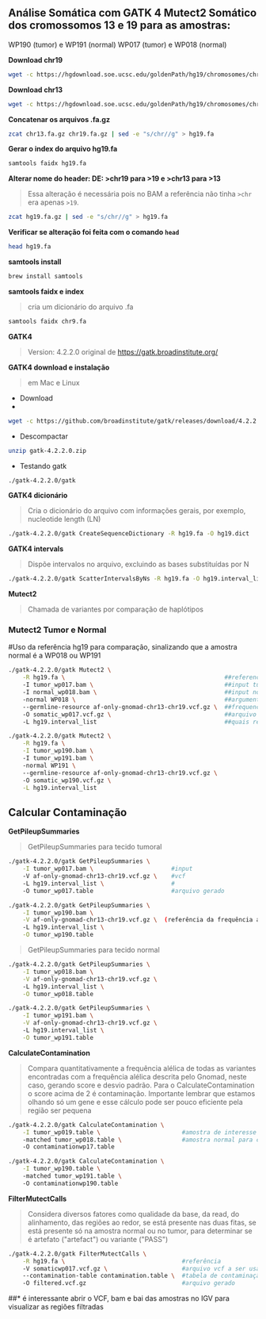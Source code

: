 ## Análise Somática com GATK 4 Mutect2 Somático dos cromossomos 13 e 19 para as amostras: ##

WP190 (tumor) e WP191 (normal)
WP017 (tumor) e WP018 (normal)


**Download chr19**
```bash
wget -c https://hgdownload.soe.ucsc.edu/goldenPath/hg19/chromosomes/chr19.fa.gz
```

**Download chr13**
```bash
wget -c https://hgdownload.soe.ucsc.edu/goldenPath/hg19/chromosomes/chr13.fa.gz
```

**Concatenar os arquivos .fa.gz**

```bash
zcat chr13.fa.gz chr19.fa.gz | sed -e "s/chr//g" > hg19.fa
```

**Gerar o index do arquivo hg19.fa**
```bash
samtools faidx hg19.fa
```

**Alterar nome do header: DE: >chr19 para >19 e >chr13 para >13**
> Essa alteração é necessária pois no BAM a referência não tinha `>chr` era apenas `>19`.

```bash
zcat hg19.fa.gz | sed -e "s/chr//g" > hg19.fa
```

**Verificar se alteração foi feita com o comando `head`**

```bash
head hg19.fa
```

**samtools install**

```bash
brew install samtools 
```

**samtools faidx e index**
>cria um dicionário do arquivo .fa

```bash
samtools faidx chr9.fa
```

**GATK4**

> Version: 4.2.2.0 original de https://gatk.broadinstitute.org/

**GATK4 download e instalação**

> em  Mac e Linux
* Download
* 
```bash
wget -c https://github.com/broadinstitute/gatk/releases/download/4.2.2.0/gatk-4.2.2.0.zip
```

* Descompactar

```bash
unzip gatk-4.2.2.0.zip 
```

* Testando gatk

```bash
./gatk-4.2.2.0/gatk
```


**GATK4 dicionário**
> Cria o dicionário do arquivo com informações gerais, por exemplo, nucleotide length (LN)

```bash
./gatk-4.2.2.0/gatk CreateSequenceDictionary -R hg19.fa -O hg19.dict
```

**GATK4 intervals**
>Dispõe intervalos no arquivo, excluindo as bases substituídas por N

```bash
./gatk-4.2.2.0/gatk ScatterIntervalsByNs -R hg19.fa -O hg19.interval_list -OT ACGT 
```

**Mutect2**
> Chamada de variantes por comparação de haplótipos 

### Mutect2 Tumor e Normal
#Uso da referência hg19 para comparação, sinalizando que a amostra normal é a WP018 ou WP191

```bash
./gatk-4.2.2.0/gatk Mutect2 \
	-R hg19.fa \                                             ##referencia a ser usada
	-I tumor_wp017.bam \                                     ##input tumoral
	-I normal_wp018.bam \                                    ##input normal
	-normal WP018 \                                          ##argumento para identificar a amostra normal
	--germline-resource af-only-gnomad-chr13-chr19.vcf.gz \  ##frequencia alelica do Gnomad que será usada para determinar se a variante é germinatia
	-O somatic_wp017.vcf.gz \                                ##arquivo gerado
	-L hg19.interval_list                                    ##quais regiões devem ser consideradas para a chamada de variantes
```

```bash
./gatk-4.2.2.0/gatk Mutect2 \
	-R hg19.fa \
	-I tumor_wp190.bam \ 
	-I tumor_wp191.bam \ 
	-normal WP191 \  
	--germline-resource af-only-gnomad-chr13-chr19.vcf.gz \  
	-O somatic_wp190.vcf.gz \
	-L hg19.interval_list  
```

## Calcular Contaminação



**GetPileupSummaries**

>GetPileupSummaries para tecido tumoral

```bash
./gatk-4.2.2.0/gatk GetPileupSummaries \
	-I tumor_wp017.bam \                      #input 
	-V af-only-gnomad-chr13-chr19.vcf.gz \    #vcf 
	-L hg19.interval_list \                   #
	-O tumor_wp017.table                      #arquivo gerado
```

```bash
./gatk-4.2.2.0/gatk GetPileupSummaries \
	-I tumor_wp190.bam \
	-V af-only-gnomad-chr13-chr19.vcf.gz \  (referência da frequência alélica)
	-L hg19.interval_list \
	-O tumor_wp190.table
```
>GetPileupSummaries para tecido normal

```bash
./gatk-4.2.2.0/gatk GetPileupSummaries \
	-I tumor_wp018.bam \
	-V af-only-gnomad-chr13-chr19.vcf.gz \  
	-L hg19.interval_list \
	-O tumor_wp018.table
```

```bash
./gatk-4.2.2.0/gatk GetPileupSummaries \
	-I tumor_wp191.bam \
	-V af-only-gnomad-chr13-chr19.vcf.gz \  
	-L hg19.interval_list \
	-O tumor_wp191.table
```


**CalculateContamination**

>Compara quantitativamente a frequência alélica de todas as variantes encontradas com a frequência alélica descrita pelo Gnomad, neste caso, gerando score e desvio padrão. Para o CalculateContamination o score acima de 2 é contaminação. Importante lembrar que estamos olhando só um gene e esse cálculo pode ser pouco eficiente pela região ser pequena

```bash
./gatk-4.2.2.0/gatk CalculateContamination \
	-I tumor_wp019.table \                       #amostra de interesse 
	-matched tumor_wp018.table \                 #amostra normal para comparação 
	-O contaminationwp17.table
```

```bash
./gatk-4.2.2.0/gatk CalculateContamination \
	-I tumor_wp190.table \                       
	-matched tumor_wp191.table \                  
	-O contaminationwp190.table
```



**FilterMutectCalls**

>Considera diversos fatores como qualidade da base, da read, do alinhamento, das regiões ao redor, se está presente nas duas fitas, se está presente só na amostra normal ou no tumor,
para determinar se é artefato ("artefact") ou variante ("PASS") 

```bash
./gatk-4.2.2.0/gatk FilterMutectCalls \
	-R hg19.fa \                                 #referência
	-V somaticwp017.vcf.gz \                     #arquivo vcf a ser usado
	--contamination-table contamination.table \  #tabela de contaminação 
	-O filtered.vcf.gz                           #arquivo gerado
```
##* é interessante abrir o VCF, bam e bai das amostras no IGV para visualizar as regiões filtradas


